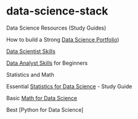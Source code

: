 # data-science-stack
Data Science Resources (Study Guides)

How to build a Strong [Data Science Portfolio](https://kanger.dev/how-build-data-science-portfolio/))

[Data Scientist Skills](https://kanger.dev/data-scientist-skills/)

[Data Analyst Skills](https://kanger.dev/data-analyst-skills/) for Beginners

Statistics and Math

Essential [Statistics for Data Science](https://kanger.dev/basic-statistics-for-data-science-concepts-guide/) - Study Guide

Basic [Math for Data Science](https://kanger.dev/basic-math-for-data-science-mathematics-courses/)

Best [Python for Data Science]














